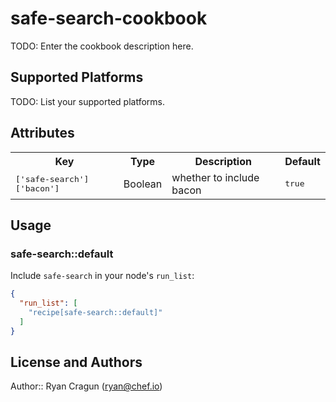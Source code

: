 # safe-search-cookbook

TODO: Enter the cookbook description here.

## Supported Platforms

TODO: List your supported platforms.

## Attributes

<table>
  <tr>
    <th>Key</th>
    <th>Type</th>
    <th>Description</th>
    <th>Default</th>
  </tr>
  <tr>
    <td><tt>['safe-search']['bacon']</tt></td>
    <td>Boolean</td>
    <td>whether to include bacon</td>
    <td><tt>true</tt></td>
  </tr>
</table>

## Usage

### safe-search::default

Include `safe-search` in your node's `run_list`:

```json
{
  "run_list": [
    "recipe[safe-search::default]"
  ]
}
```

## License and Authors

Author:: Ryan Cragun (<ryan@chef.io>)
